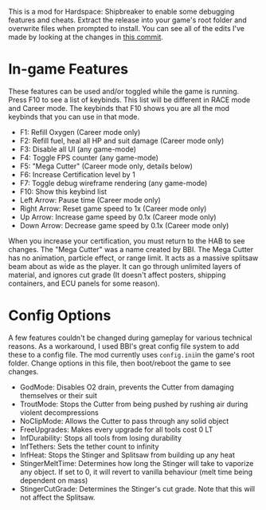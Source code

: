 This is a mod for Hardspace: Shipbreaker to enable some debugging features and cheats. Extract the release into your game's root folder and overwrite files when prompted to install. You can see all of the edits I've made by looking at the changes in [this commit](https://github.com/Torphedo/Shipbreaker-Cheats/commit/c40cda6b727d09995cb1d36b32882b85ea0ce254).

# In-game Features

These features can be used and/or toggled while the game is running.
Press F10 to see a list of keybinds. This list will be different in RACE mode and Career mode. The keybinds that F10 shows you are all the mod keybinds that you can use in that mode.
- F1: Refill Oxygen (Career mode only)
- F2: Refill fuel, heal all HP and suit damage (Career mode only)
- F3: Disable all UI (any game-mode)
- F4: Toggle FPS counter (any game-mode)
- F5: "Mega Cutter" (Career mode only, details below)
- F6: Increase Certification level by 1
- F7: Toggle debug wireframe rendering (any game-mode)
- F10: Show this keybind list
- Left Arrow: Pause time (Career mode only)
- Right Arrow: Reset game speed to 1x (Career mode only)
- Up Arrow: Increase game speed by 0.1x (Career mode only)
- Down Arrow: Decrease game speed by 0.1x (Career mode only)

When you increase your certification, you must return to the HAB to see changes.
The "Mega Cutter" was a name created by BBI. The Mega Cutter has no animation, particle effect, or range limit. It acts as a massive splitsaw beam about as wide as the player. It can go through unlimited layers of material, and ignores cut grade (It doesn't affect posters, shipping containers, and ECU panels for some reason).

# Config Options

A few features couldn't be changed during gameplay for various technical reasons. As a workaround, I used BBI's great config file system to add these to a config file. The mod currently uses `config.ini`in the game's root folder. Change options in this file, then boot/reboot the game to see changes.

- GodMode: Disables O2 drain, prevents the Cutter from damaging themselves or their suit
- TroutMode: Stops the Cutter from being pushed by rushing air during violent decompressions
- NoClipMode: Allows the Cutter to pass through any solid object
- FreeUpgrades: Makes every upgrade for all tools cost 0 LT
- InfDurability: Stops all tools from losing durability
- InfTethers: Sets the tether count to infinity
- InfHeat: Stops the Stinger and Splitsaw from building up any heat
- StingerMeltTime: Determines how long the Stinger will take to vaporize any object. If set to 0, it will revert to vanilla behaviour (melt time being dependent on mass)
- StingerCutGrade: Determines the Stinger's cut grade. Note that this will not affect the Splitsaw.
